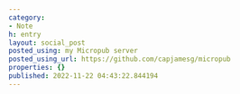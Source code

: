 ```yaml
---
category:
- Note
h: entry
layout: social_post
posted_using: my Micropub server
posted_using_url: https://github.com/capjamesg/micropub
properties: {}
published: 2022-11-22 04:43:22.844194
---
```


<a href='https://fed.brid.gy/'></a>